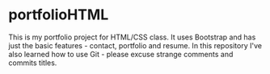 # portfolioHTML
This is my portfolio project for HTML/CSS class. It uses Bootstrap and has just the basic features - contact, portfolio and resume.
In this repository I've also learned how to use Git - please excuse strange comments and commits titles.
